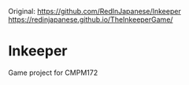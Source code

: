 Original: https://github.com/RedInJapanese/Inkeeper
https://redinjapanese.github.io/TheInkeeperGame/

# Inkeeper
Game project for CMPM172
